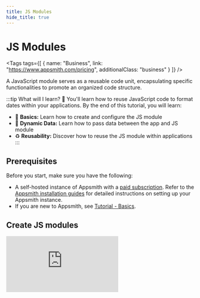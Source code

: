 ```yaml
---
title: JS Modules
hide_title: true
---
```


<!-- vale off -->

<div className="tag-wrapper">
 <h1>JS Modules</h1>

<Tags
tags={[
{ name: "Business", link: "https://www.appsmith.com/pricing", additionalClass: "business" }
]}
/>

</div>

<!-- vale on -->




A JavaScript module serves as a reusable code unit, encapsulating specific functionalities to promote an organized code structure. 


:::tip What will I learn? 📝
You'll learn how to reuse JavaScript code to format dates within your applications. By the end of this tutorial, you will learn:

* 🔧 **Basics:** Learn how to create and configure the JS module
* 🔄 **Dynamic Data:** Learn how to pass data between the app and JS module
* ♻️ **Reusability:** Discover how to reuse the JS module within applications
:::

## Prerequisites
Before you start, make sure you have the following:

* A self-hosted instance of Appsmith with a [paid subscription](https://www.appsmith.com/pricing). Refer to the [Appsmith installation guides](/getting-started/setup/installation-guides) for detailed instructions on setting up your Appsmith instance.
* If you are new to Appsmith, see [Tutorial - Basics](/getting-started/tutorials/start-building).


## Create JS modules

<div style={{ position: "relative", paddingBottom: "calc(50.52% + 41px)", height: 0, width: "100%" }}>
  <iframe
    src="https://demo.arcade.software/VBtAmKvKHfMS4PDnhMFu?embed"
    frameBorder="0"
    loading="lazy"
    webkitAllowFullScreen
    mozAllowFullScreen
    allowFullScreen
    allow="fullscreen"
    style={{ position: "absolute", top: 0, left: 0, width: "100%", height: "100%" }}
    title="Appsmith | Connect Data"
  />
</div>



1. Open an existing package or create a new one from the top-right corner of your workspace.

2. Click the **+** icon in the top-left corner and select **JS Module**. 

3. Rename the module to _formatDate_. 

4. In the _Main_ JS Object, delete the auto-generated code and add the below code to it:

<dd>

To **pass data from the app to JS modules,** you can pass it by calling the respective function with the necessary parameters, like `formatDDMMYYYY('2023-03-08T09:45:15Z')`.


The following code takes a parameter `dateString` and uses the `toLocalString()` method of the date object to convert the given date into the `DD/MM/YYYY` format.


```js
export default {
  // Function to format a date string as 'DD/MM/YYYY'
  formatDDMMYYYY: (dateString = '2023-03-08T09:45:15Z') => {
    const date = new Date(dateString);
    const options = {
      day: '2-digit',
      month: '2-digit',
      year: 'numeric',
    };

    return date.toLocaleString('en-GB', options);
  },
};
```

</dd>


5. **Publish** the JS module from top-right corner. This allows the changes to reflect on the app side. 

<dd>

If the package is git-connected, you also need to release a new version for the changes to be available. For more details, refer to [Package Version Control](/packages/reference/versioning).

</dd>

## Use JS module

Great job on creating a JS module! Now, let's see how you can reuse it in different apps.


<div style={{ position: "relative", paddingBottom: "calc(50.52% + 41px)", height: 0, width: "100%" }}>
  <iframe
    src="https://demo.arcade.software/oZ02GhtPTyTKZFN6eUv5?embed"
    frameBorder="0"
    loading="lazy"
    webkitAllowFullScreen
    mozAllowFullScreen
    allowFullScreen
    allow="fullscreen"
    style={{ position: "absolute", top: 0, left: 0, width: "100%", height: "100%" }}
    title="Appsmith | Connect Data"
  />
</div>

1. Open your App or create a new one from the homepage and ensure that both the app and modules share the same workspace.

2. Select the _JS_ tab on the Entity Explorer.

3. Click the **+ New JS object** and add the **formatDate** JS module.

4. To use this JS module, from the UI tabs, drop a Table widget onto the canvas.

5. Connect the Table widget to the sample `user` data.

6. In the Table widget, open the `created_at` column by clicking ⚙️ gear icon.

7. In the **Computed value** property, add:

<dd>

```js
{{formatDate1.formatDDMMYYYY(currentRow["created_at"])}}
```

The `formatDate1` represents the module instance, and the number corresponds to the order in which the module was added.


This code formats all `created_at` column data into the `DD/MM/YYYY` format for each row in the data array.

</dd>

With this, you can format dates using the JS module in multiple places throughout your application for consistent date formatting.

:::info
When you update and publish a package, these modifications automatically apply in the edit mode of the app. However, the live (deployed) version of the app remains unchanged until you redeploy the app. 

If the package is git-connected, it continues to use the previous version until it is changed directly while editing the app.
:::

### See also

* [How to Use queries inside JS module](/packages/how-to-guides/use-query-inside-js-module)
